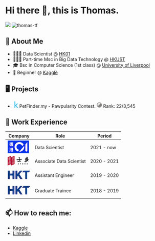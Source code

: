 # Hi there 👋, this is Thomas.
![](https://komarev.com/ghpvc/?username=thomas-tf) ![thomas-tf](https://road-to-kaggle-grandmaster.vercel.app/api/simple/thomastf)

## 🔭 About Me
- 👨🏻‍🔬 Data Scientist @ [HK01](https://www.hk01.com/)
- 🧑🏻‍🎓 Part-time Msc in Big Data Technology @ [HKUST](https://seng.hkust.edu.hk/academics/taught-postgraduate/msc-bdt)
- 🎓 Bsc in Computer Science (1st class) @ [University of Liverpool](https://www.liverpool.ac.uk/study/undergraduate/courses/computer-science-bsc-hons/overview/)
- 🔰 Beginner @ [Kaggle](https://www.kaggle.com/thomastf)

## 🖥️ Projects
- ![](./img/kaggle_icon.png)PetFinder.my - Pawpularity Contest. ![](./img/silver_medal.png) Rank: 22/3,545

## 💼 Work Experience
| Company                                                            | Role              | Period    |
| -------------------------------------------------------------------| ----------------- |-----------|
| [![](./img/hk01_logo.png)](https://www.hk01.com/) | Data Scientist | 2021 - now |
| [![](./img/ztore_logo.png)](https://www.ztore.com/en/) | Associate Data Scientist | 2020 - 2021|
| [![](./img/hkt_logo.png)](https://www.hkt.com/?locale=zh) | Assistant Engineer | 2019 - 2020 |
| [![](./img/hkt_logo.png)](https://www.hkt.com/?locale=zh) | Graduate Trainee | 2018 - 2019 |


## 📫 How to reach me:
- [Kaggle](https://www.kaggle.com/thomastf)
- [Linkedin](https://hk.linkedin.com/in/thomas-wong-861775145)
